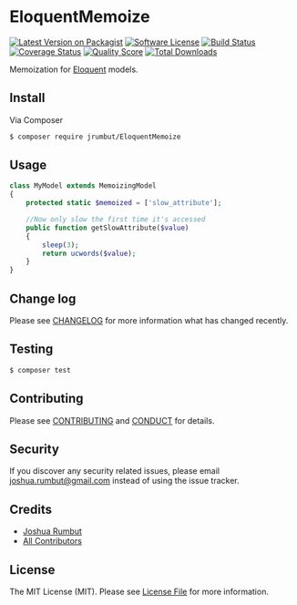 # EloquentMemoize

[![Latest Version on Packagist][ico-version]][link-packagist]
[![Software License][ico-license]](LICENSE.md)
[![Build Status][ico-travis]][link-travis]
[![Coverage Status][ico-scrutinizer]][link-scrutinizer]
[![Quality Score][ico-code-quality]][link-code-quality]
[![Total Downloads][ico-downloads]][link-downloads]

Memoization for [Eloquent](https://laravel.com/docs/5.2/eloquent) models.

## Install

Via Composer

``` bash
$ composer require jrumbut/EloquentMemoize
```

## Usage

``` php
class MyModel extends MemoizingModel
{
    protected static $memoized = ['slow_attribute'];

    //Now only slow the first time it's accessed
    public function getSlowAttribute($value)
    {
        sleep(3);
        return ucwords($value);
    }
}
```

## Change log

Please see [CHANGELOG](CHANGELOG.md) for more information what has changed recently.

## Testing

``` bash
$ composer test
```

## Contributing

Please see [CONTRIBUTING](CONTRIBUTING.md) and [CONDUCT](CONDUCT.md) for details.

## Security

If you discover any security related issues, please email joshua.rumbut@gmail.com instead of using the issue tracker.

## Credits

- [Joshua Rumbut][link-author]
- [All Contributors][link-contributors]

## License

The MIT License (MIT). Please see [License File](LICENSE.md) for more information.

[ico-version]: https://img.shields.io/packagist/v/jrumbut/EloquentMemoize.svg?style=flat-square
[ico-license]: https://img.shields.io/badge/license-MIT-brightgreen.svg?style=flat-square
[ico-travis]: https://img.shields.io/travis/jrumbut/EloquentMemoize/master.svg?style=flat-square
[ico-scrutinizer]: https://img.shields.io/scrutinizer/coverage/g/jrumbut/EloquentMemoize.svg?style=flat-square
[ico-code-quality]: https://img.shields.io/scrutinizer/g/jrumbut/EloquentMemoize.svg?style=flat-square
[ico-downloads]: https://img.shields.io/packagist/dt/jrumbut/EloquentMemoize.svg?style=flat-square

[link-packagist]: https://packagist.org/packages/jrumbut/EloquentMemoize
[link-travis]: https://travis-ci.org/jrumbut/EloquentMemoize
[link-scrutinizer]: https://scrutinizer-ci.com/g/jrumbut/EloquentMemoize/code-structure
[link-code-quality]: https://scrutinizer-ci.com/g/jrumbut/EloquentMemoize
[link-downloads]: https://packagist.org/packages/jrumbut/EloquentMemoize
[link-author]: https://github.com/jrumbut
[link-contributors]: ../../contributors
